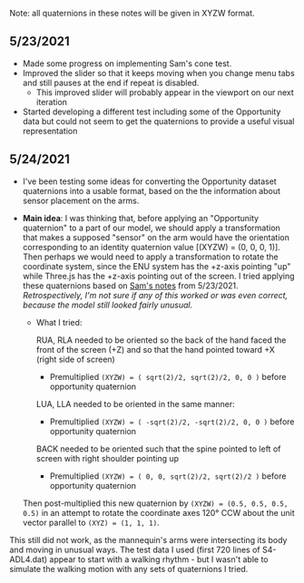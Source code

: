 Note: all quaternions in these notes will be given in XYZW format.

## 5/23/2021

 - Made some progress on implementing Sam's cone test.
 - Improved the slider so that it keeps moving when you change menu tabs and still pauses at the end if repeat is disabled.
    - This improved slider will probably appear in the viewport on our next iteration
 - Started developing a different test including some of the Opportunity data but could not seem to get the quaternions to provide a useful visual representation 

## 5/24/2021

 - I've been testing some ideas for converting the Opportunity dataset quaternions into a usable format, based on the the information about sensor placement on the arms.

 - **Main idea**: I was thinking that, before applying an "Opportunity quaternion" to a part of our model, we should apply a transformation that makes a supposed "sensor" on the arm would have the orientation corresponding to an identity quaternion value [(XYZW) = (0, 0, 0, 1)]. Then perhaps we would need to apply a transformation to rotate the coordinate system, since the ENU system has the +z-axis pointing "up" while Three.js has the +z-axis pointing out of the screen. I tried applying these quaternions based on [Sam's notes](https://github.com/jpiland16/hmv-scratchpad/blob/master/sam-log-notes/sam-log.md#5232021) from 5/23/2021.  *Retrospectively, I'm not sure if any of this worked or was even correct, because the model still looked fairly unusual.*

   - What I tried:
     
     RUA, RLA needed to be oriented so the back of the hand faced the front of the screen (+Z) and so that the hand pointed toward +X (right side of screen)

      - Premultiplied `(XYZW) = ( sqrt(2)/2, sqrt(2)/2, 0, 0 )` before opportunity quaternion

     LUA, LLA needed to be oriented in the same manner:

      - Premultiplied `(XYZW) = ( -sqrt(2)/2, -sqrt(2)/2, 0, 0 )` before opportunity quaternion

     BACK needed to be oriented such that the spine pointed to left of screen with right shoulder pointing up

      - Premultiplied `(XYZW) = ( 0, 0, sqrt(2)/2, sqrt(2)/2 )` before opportunity quaternion

    Then post-multiplied this new quaternion by `(XYZW) = (0.5, 0.5, 0.5, 0.5)` in an attempt to rotate the coordinate axes 120&deg; CCW about the unit vector parallel to `(XYZ) = (1, 1, 1)`.
    
 This still did not work, as the mannequin's arms were intersecting its body and moving in unusual ways. The test data I used (first 720 lines of S4-ADL4.dat) appear to start with a walking rhythm - but I wasn't able to simulate the walking motion with any sets of quaternions I tried.


    